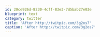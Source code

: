 ```yaml
---
id: 20ce926d-8230-4cff-83e3-7d5bab27e03e
blueprint: text
category: twitter
title: 'After http://twitpic.com/3g2os7'
caption: 'After http://twitpic.com/3g2os7'
---
```

